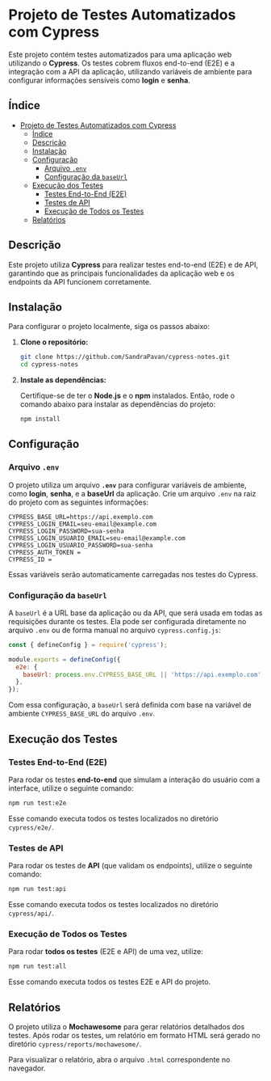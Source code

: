 # Projeto de Testes Automatizados com Cypress

Este projeto contém testes automatizados para uma aplicação web utilizando o **Cypress**. Os testes cobrem fluxos end-to-end (E2E) e a integração com a API da aplicação, utilizando variáveis de ambiente para configurar informações sensíveis como **login** e **senha**.

## Índice

- [Projeto de Testes Automatizados com Cypress](#projeto-de-testes-automatizados-com-cypress)
  - [Índice](#índice)
  - [Descrição](#descrição)
  - [Instalação](#instalação)
  - [Configuração](#configuração)
    - [Arquivo `.env`](#arquivo-env)
    - [Configuração da `baseUrl`](#configuração-da-baseurl)
  - [Execução dos Testes](#execução-dos-testes)
    - [Testes End-to-End (E2E)](#testes-end-to-end-e2e)
    - [Testes de API](#testes-de-api)
    - [Execução de Todos os Testes](#execução-de-todos-os-testes)
  - [Relatórios](#relatórios)

## Descrição

Este projeto utiliza **Cypress** para realizar testes end-to-end (E2E) e de API, garantindo que as principais funcionalidades da aplicação web e os endpoints da API funcionem corretamente.

## Instalação

Para configurar o projeto localmente, siga os passos abaixo:

1. **Clone o repositório:**

   ```bash
   git clone https://github.com/SandraPavan/cypress-notes.git
   cd cypress-notes
   ```

2. **Instale as dependências:**

   Certifique-se de ter o **Node.js** e o **npm** instalados. Então, rode o comando abaixo para instalar as dependências do projeto:

   ```bash
   npm install
   ```

## Configuração

### Arquivo `.env`

O projeto utiliza um arquivo **`.env`** para configurar variáveis de ambiente, como **login**, **senha**, e a **baseUrl** da aplicação. Crie um arquivo `.env` na raiz do projeto com as seguintes informações:

```
CYPRESS_BASE_URL=https://api.exemplo.com
CYPRESS_LOGIN_EMAIL=seu-email@example.com
CYPRESS_LOGIN_PASSWORD=sua-senha
CYPRESS_LOGIN_USUARIO_EMAIL=seu-email@example.com
CYPRESS_LOGIN_USUARIO_PASSWORD=sua-senha
CYPRESS_AUTH_TOKEN = 
CYPRESS_ID = 
```

Essas variáveis serão automaticamente carregadas nos testes do Cypress.

### Configuração da `baseUrl`

A `baseUrl` é a URL base da aplicação ou da API, que será usada em todas as requisições durante os testes. Ela pode ser configurada diretamente no arquivo `.env` ou de forma manual no arquivo `cypress.config.js`:

```javascript
const { defineConfig } = require('cypress');

module.exports = defineConfig({
  e2e: {
    baseUrl: process.env.CYPRESS_BASE_URL || 'https://api.exemplo.com',
  },
});
```

Com essa configuração, a `baseUrl` será definida com base na variável de ambiente `CYPRESS_BASE_URL` do arquivo `.env`.

## Execução dos Testes

### Testes End-to-End (E2E)

Para rodar os testes **end-to-end** que simulam a interação do usuário com a interface, utilize o seguinte comando:

```bash
npm run test:e2e
```

Esse comando executa todos os testes localizados no diretório `cypress/e2e/`.

### Testes de API

Para rodar os testes de **API** (que validam os endpoints), utilize o seguinte comando:

```bash
npm run test:api
```

Esse comando executa todos os testes localizados no diretório `cypress/api/`.

### Execução de Todos os Testes

Para rodar **todos os testes** (E2E e API) de uma vez, utilize:

```bash
npm run test:all
```

Esse comando executa todos os testes E2E e API do projeto.

## Relatórios

O projeto utiliza o **Mochawesome** para gerar relatórios detalhados dos testes. Após rodar os testes, um relatório em formato HTML será gerado no diretório `cypress/reports/mochawesome/`.

Para visualizar o relatório, abra o arquivo `.html` correspondente no navegador.